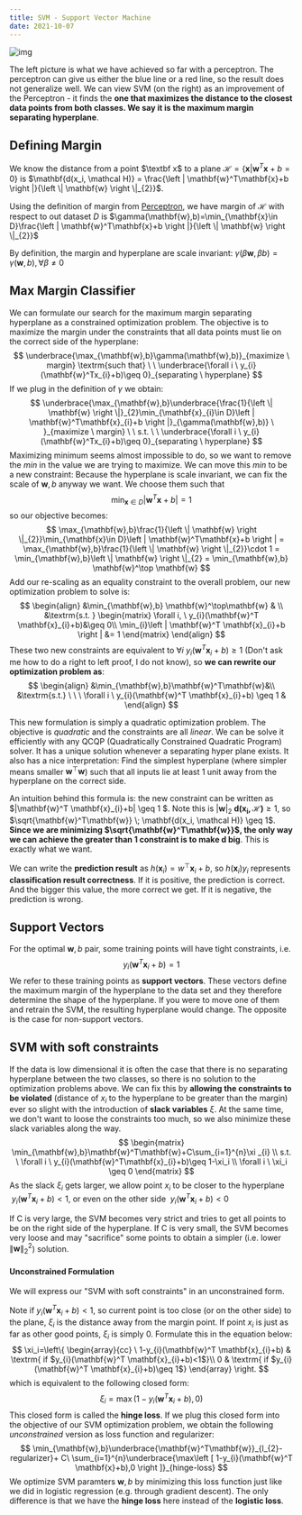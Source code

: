 ```yaml
---
title: SVM - Support Vector Machine
date: 2021-10-07
---
```





![img](https://www.cs.cornell.edu/courses/cs4780/2021fa/lectures/images/svm/margin.png)

The left picture is what we have achieved so far with a perceptron. The perceptron can give us either the blue line or a red line, so the result does not generalize well. We can view SVM (on the right) as an improvement of the Perceptron - it finds the **one that maximizes the distance to the closest data points from both classes. We say it is the maximum margin separating hyperplane**. 


## Defining Margin

We know the distance from a point $\textbf x$ to a plane $\mathcal{H} = \left\{\mathbf{x}\vert{}\mathbf{w}^T\mathbf{x}+b=0\right\}$ is $\mathbf{d(x_i, \mathcal H)} = \frac{\left | \mathbf{w}^T\mathbf{x}+b \right |}{\left \| \mathbf{w} \right \|_{2}}$.  

Using the definition of margin from [Perceptron](2021-09-14-The-Perceptron.md), we have margin of $\mathcal{H}$ with respect to out dataset $D$ is $\gamma(\mathbf{w},b)=\min_{\mathbf{x}\in D}\frac{\left | \mathbf{w}^T\mathbf{x}+b \right |}{\left \| \mathbf{w} \right \|_{2}}$ 


By definition, the margin and hyperplane are scale invariant:  $\gamma(\beta\mathbf{w},\beta b)=\gamma(\mathbf{w},b), \forall \beta  \neq 0$ 

##  Max Margin Classifier

We can formulate our search for the maximum margin separating hyperplane as a constrained optimization problem. The objective is to maximize the margin under the constraints that all data points must lie on the correct side of the hyperplane:  
$$
\underbrace{\max_{\mathbf{w},b}\gamma(\mathbf{w},b)}_{maximize \ margin}  \textrm{such that} \ \  \underbrace{\forall i \  y_{i}(\mathbf{w}^Tx_{i}+b)\geq 0}_{separating \ hyperplane}
$$
If we plug in the definition of $\gamma$ we obtain: 
$$
\underbrace{\max_{\mathbf{w},b}\underbrace{\frac{1}{\left \|  \mathbf{w} \right \|}_{2}\min_{\mathbf{x}_{i}\in D}\left |  \mathbf{w}^T\mathbf{x}_{i}+b \right |}_{\gamma(\mathbf{w},b)} \  }_{maximize \ margin} \ \  s.t. \ \  \underbrace{\forall i \  y_{i}(\mathbf{w}^Tx_{i}+b)\geq 0}_{separating \ hyperplane}
$$
Maximizing minimum seems almost impossible to do, so we want to remove the $min$ in the value we are trying to maximize. We can move this $min$ to be a new constraint: Because the hyperplane is scale invariant, we can fix the scale of  $\mathbf{w},b$ anyway we want. We choose them such that 
$$
\min_{\mathbf{x}\in D}\left | \mathbf{w}^T\mathbf{x}+b  \right |=1
$$
 so our objective becomes:  
$$
\max_{\mathbf{w},b}\frac{1}{\left \| \mathbf{w} \right \|_{2}}\min_{\mathbf{x}\in D}\left | \mathbf{w}^T\mathbf{x}+b  \right | = \max_{\mathbf{w},b}\frac{1}{\left \| \mathbf{w} \right \|_{2}}\cdot 1 = \min_{\mathbf{w},b}\left \| \mathbf{w} \right \|_{2} =  \min_{\mathbf{w},b} \mathbf{w}^\top \mathbf{w}
$$
Add our re-scaling as an equality constraint to the overall problem, our new optimization problem to solve is:
$$
\begin{align}
&\min_{\mathbf{w},b} \mathbf{w}^\top\mathbf{w} & \\
&\textrm{s.t. } 
\begin{matrix}
\forall i, \ y_{i}(\mathbf{w}^T \mathbf{x}_{i}+b)&\geq 0\\ 
\min_{i}\left | \mathbf{w}^T \mathbf{x}_{i}+b \right | &= 1
\end{matrix}
\end{align}
$$
These two new constraints are equivalent to $\forall i \ y_{i}(\mathbf{w}^T  \mathbf{x}_{i}+b) \geq 1$ (Don't ask me how to do a right to left proof, I do not know), so **we can rewrite our optimization problem as**:
$$
\begin{align}
&\min_{\mathbf{w},b}\mathbf{w}^T\mathbf{w}&\\ 
&\textrm{s.t.} \ \ \ \forall i \ y_{i}(\mathbf{w}^T \mathbf{x}_{i}+b) \geq 1 &
\end{align}
$$

This new formulation is simply a quadratic optimization problem. The objective is *quadratic* and the constraints are all *linear*.  We can be solve it efficiently with any QCQP (Quadratically Constrained Quadratic Program) solver. It has a unique solution  whenever a separating hyper plane exists. It also has a nice interpretation: Find the simplest hyperplane (where simpler means  smaller $\mathbf{w}^\top\mathbf{w}$) such that all inputs lie at least 1 unit away from the hyperplane on the correct side. 

An intuition behind this formula is: the new constraint can be written as $|\mathbf{w}^T \mathbf{x}_{i}+b| \geq 1 $. Note this is $| \mathbf{w}|_{2} \; \mathbf{d(x_i, \mathcal H)} \geq 1$, so $\sqrt{\mathbf{w}^T\mathbf{w}} \; \mathbf{d(x_i, \mathcal H)} \geq 1$. **Since we are minimizing $\sqrt{\mathbf{w}^T\mathbf{w}}$, the only way we can achieve the greater than 1 constraint is to make $\mathbf d$ big**. This is exactly what we want. 

We can write the **prediction result** as $h({\mathbf{x}_i}) = w^{\top}{\mathbf{x}_i}+b$, so $h(\mathbf{x}_i)y_{i}$ represents **classification result correctness**. If it is positive, the prediction is correct. And the bigger this value, the more correct we get. If it is negative, the prediction is wrong. 

## Support Vectors

For the optimal $\mathbf{w},b$ pair, some training points will have  tight constraints, i.e. 
$$
y_{i}(\mathbf{w}^T \mathbf{x}_{i}+b) = 1
$$
We refer to these training points as **support vectors**. These vectors define the maximum margin of the hyperplane to the data set and they therefore determine the shape of the hyperplane. If you were to move one of them and retrain the SVM, the resulting hyperplane would change. The opposite is the case for non-support vectors.

## SVM with soft constraints

If the data is low dimensional it is often the case that there is no separating hyperplane between the two classes, so there is no solution to the optimization problems above. We can fix this by **allowing the constraints to be violated** (distance of $x_i$ to the hyperplane to be greater than the margin) ever so slight with the introduction of **slack variables** $\xi$. At the same time, we don't want to loose the constraints too much, so we also minimize these slack variables along the way.
$$
\begin{matrix}
        \min_{\mathbf{w},b}\mathbf{w}^T\mathbf{w}+C\sum_{i=1}^{n}\xi _{i}         \\ 
        s.t. \ \forall i \ y_{i}(\mathbf{w}^T\mathbf{x}_{i}+b)\geq 1-\xi_i         \\ 
         \forall i \ \xi_i \geq 0        
\end{matrix}
$$
As the slack $\xi_i$ gets larger, we allow point $x_i$ to be closer to the hyperplane $\ y_{i}(\mathbf{w}^T\mathbf{x}_{i}+b) \lt 1$, or even on the other side $\ y_{i}(\mathbf{w}^T\mathbf{x}_{i}+b) \lt 0$

If C is very large, the SVM becomes very strict and tries to get all points to be on the right side of the hyperplane. If C is very small,  the SVM becomes very loose and may "sacrifice" some points to obtain a  simpler (i.e. lower $\|\mathbf{w}\|_2^2$) solution. 

#### Unconstrained Formulation

We will express our "SVM with soft constraints" in an unconstrained form. 

Note if $y_{i}(\mathbf{w}^T \mathbf{x}_{i}+b)<1$, so current point is too close (or on the other side) to the plane, $\xi_i$ is the distance away from the margin point. If point $x_i$ is just as far as other good points, $\xi_i$ is simply 0. Formulate this in the equation below:
$$
\xi_i=\left\{
\begin{array}{cc}
\ 1-y_{i}(\mathbf{w}^T \mathbf{x}_{i}+b) & \textrm{ if $y_{i}(\mathbf{w}^T \mathbf{x}_{i}+b)<1$}\\
0 & \textrm{ if $y_{i}(\mathbf{w}^T \mathbf{x}_{i}+b)\geq 1$}
\end{array}
\right.
$$
which is equivalent to the following closed form: 
$$
\xi_i=\max(1-y_{i}(\mathbf{w}^T \mathbf{x}_{i}+b) ,0)
$$
This closed form is called the **hinge loss**. If we plug this closed form into the objective of our SVM optimization problem, we obtain the following *unconstrained* version as loss function and regularizer: 
$$
\min_{\mathbf{w},b}\underbrace{\mathbf{w}^T\mathbf{w}}_{l_{2}-regularizer}+        C\  \sum_{i=1}^{n}\underbrace{\max\left [ 1-y_{i}(\mathbf{w}^T \mathbf{x}+b),0 \right ]}_{hinge-loss}
$$
We optimize SVM paramters $\mathbf{w},b$ by minimizing this loss function just like we did in logistic regression (e.g. through gradient descent). The only difference is that we have the **hinge loss** here instead of the **logistic loss**.